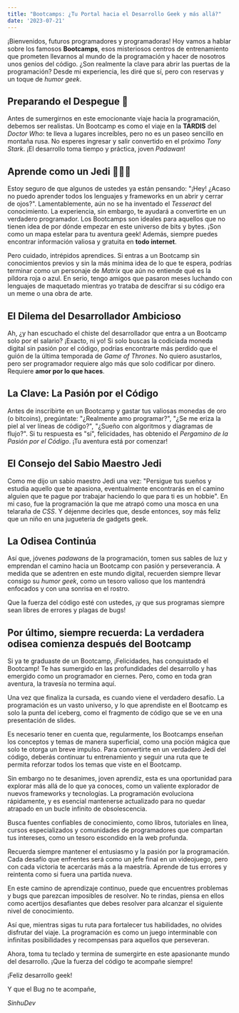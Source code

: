 ```yaml
---
title: "Bootcamps: ¿Tu Portal hacia el Desarrollo Geek y más allá?"
date: '2023-07-21'
---
```



¡Bienvenidos, futuros programadores y programadoras! Hoy vamos a hablar sobre los famosos **Bootcamps**, esos misteriosos centros de entrenamiento que prometen llevarnos al mundo de la programación y hacer de nosotros unos genios del código. ¿Son realmente la clave para abrir las puertas de la programación? Desde mi experiencia, les diré que sí, pero con reservas y un toque de *humor geek*.

## Preparando el Despegue 🚀

Antes de sumergirnos en este emocionante viaje hacia la programación, debemos ser realistas. Un Bootcamp es como el viaje en la **TARDIS** del *Doctor Who*: te lleva a lugares increíbles, pero no es un paseo sencillo en montaña rusa. No esperes ingresar y salir convertido en el próximo *Tony Stark*. ¡El desarrollo toma tiempo y práctica, joven *Padawan*!

## Aprende como un Jedi 🧙‍♂️✨

Estoy seguro de que algunos de ustedes ya están pensando: "¡Hey! ¿Acaso no puedo aprender todos los lenguajes y frameworks en un abrir y cerrar de ojos?". Lamentablemente, aún no se ha inventado el *Tesseract* del conocimiento. La experiencia, sin embargo, te ayudará a convertirte en un verdadero programador. Los Bootcamps son ideales para aquellos que no tienen idea de por dónde empezar en este universo de bits y bytes. ¡Son como un mapa estelar para tu aventura geek! Además, siempre puedes encontrar información valiosa y gratuita en **todo internet**.


Pero cuidado, intrépidos aprendices. Si entras a un Bootcamp sin conocimientos previos y sin la más mínima idea de lo que te espera, podrías terminar como un personaje de *Matrix* que aún no entiende qué es la píldora roja o azul. En serio, tengo amigos que pasaron meses luchando con lenguajes de maquetado mientras yo trataba de descifrar si su código era un meme o una obra de arte.

## El Dilema del Desarrollador Ambicioso

Ah, ¿y han escuchado el chiste del desarrollador que entra a un Bootcamp solo por el salario? ¡Exacto, ni yo! Si solo buscas la codiciada moneda digital sin pasión por el código, podrías encontrarte más perdido que el guión de la última temporada de *Game of Thrones*. No quiero asustarlos, pero ser programador requiere algo más que solo codificar por dinero. Requiere **amor por lo que haces**.

## La Clave: La Pasión por el Código

Antes de inscribirte en un Bootcamp y gastar tus valiosas monedas de oro (o bitcoins), pregúntate: "¿Realmente amo programar?", "¿Se me eriza la piel al ver líneas de código?", "¿Sueño con algoritmos y diagramas de flujo?". Si tu respuesta es "sí", felicidades, has obtenido el *Pergamino de la Pasión por el Código*. ¡Tu aventura está por comenzar!

## El Consejo del Sabio Maestro Jedi

Como me dijo un sabio maestro Jedi una vez: "Persigue tus sueños y estudia aquello que te apasiona, eventualmente encontrarás en el camino alguien que te pague por trabajar haciendo lo que para ti es un hobbie". En mi caso, fue la programación la que me atrapó como una mosca en una telaraña de *CSS*. Y déjenme decirles que, desde entonces, soy más feliz que un niño en una juguetería de gadgets geek.

## La Odisea Continúa

Así que, jóvenes *padawans* de la programación, tomen sus sables de luz y emprendan el camino hacia un Bootcamp con pasión y perseverancia. A medida que se adentren en este mundo digital, recuerden siempre llevar consigo su *humor geek*, como un tesoro valioso que los mantendrá enfocados y con una sonrisa en el rostro.

Que la fuerza del código esté con ustedes, ¡y que sus programas siempre sean libres de errores y plagas de bugs!

## Por último, siempre recuerda: La verdadera odisea comienza después del Bootcamp

Si ya te graduaste de un Bootcamp, ¡Felicidades, has conquistado el Bootcamp! Te has sumergido en las profundidades del desarrollo y has emergido como un programador en ciernes. Pero, como en toda gran aventura, la travesía no termina aquí.

Una vez que finaliza la cursada, es cuando viene el verdadero desafío. La programación es un vasto universo, y lo que aprendiste en el Bootcamp es solo la punta del iceberg, como el fragmento de código que se ve en una presentación de slides.

Es necesario tener en cuenta que, regularmente, los Bootcamps enseñan los conceptos y temas de manera superficial, como una poción mágica que solo te otorga un breve impulso. Para convertirte en un verdadero Jedi del código, deberás continuar tu entrenamiento y seguir una ruta que te permita reforzar todos los temas que viste en el Bootcamp.

Sin embargo no te desanimes, joven aprendiz, esta es una oportunidad para explorar más allá de lo que ya conoces, como un valiente explorador de nuevos frameworks y tecnologías. La programación evoluciona rápidamente, y es esencial mantenerse actualizado para no quedar atrapado en un bucle infinito de obsolescencia.

Busca fuentes confiables de conocimiento, como libros, tutoriales en línea, cursos especializados y comunidades de programadores que compartan tus intereses, como un tesoro escondido en la web profunda.

Recuerda siempre mantener el entusiasmo y la pasión por la programación. Cada desafío que enfrentes será como un jefe final en un videojuego, pero con cada victoria te acercarás más a la maestría. Aprende de tus errores y reintenta como si fuera una partida nueva.

En este camino de aprendizaje continuo, puede que encuentres problemas y bugs que parezcan imposibles de resolver. No te rindas, piensa en ellos como acertijos desafiantes que debes resolver para alcanzar el siguiente nivel de conocimiento.

Así que, mientras sigas tu ruta para fortalecer tus habilidades, no olvides disfrutar del viaje. La programación es como un juego interminable con infinitas posibilidades y recompensas para aquellos que perseveran.

Ahora, toma tu teclado y termina de sumergirte en este apasionante mundo del desarrollo. ¡Que la fuerza del código te acompañe siempre!

¡Feliz desarrollo geek!

Y que el Bug no te acompañe,

*SinhuDev*
